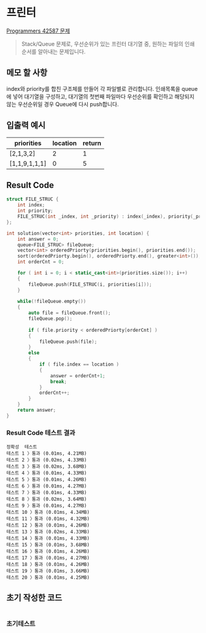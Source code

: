 # 프린터

[Programmers 42587 문제](https://programmers.co.kr/learn/courses/30/lessons/42587)  

> Stack/Queue 문제로, 우선순위가 있는 프린터 대기열 중, 원하는 파일의 인쇄 순서를 알아내는 문제입니다.

## 메모 할 사항

index와 priority를 합친 구조체를 만들어 각 파일별로 관리합니다.
인쇄목록을 queue에 넣어 대기열을 구성하고, 대기열의 첫번째 파일마다 우선순위를 확인하고 해당되지 않는 우선순위일 경우 Queue에 다시 push합니다.

## 입출력 예시

priorities | location | return
|---|---|---|
[2,1,3,2] | 2 | 1
[1,1,9,1,1,1] | 0 | 5

## Result Code

```cpp
struct FILE_STRUC {
    int index;
    int priority;
    FILE_STRUC(int _index, int _priority) : index(_index), priority(_priority) {};
};

int solution(vector<int> priorities, int location) {
    int answer = 0;
    queue<FILE_STRUC> fileQueue;
    vector<int> orderedPriorty(priorities.begin(), priorities.end());
    sort(orderedPriorty.begin(), orderedPriorty.end(), greater<int>());
    int orderCnt = 0;

    for ( int i = 0; i < static_cast<int>(priorities.size()); i++)
    {
        fileQueue.push(FILE_STRUC(i, priorities[i]));
    }
    
    while(!fileQueue.empty())
    {
        auto file = fileQueue.front();
        fileQueue.pop();
        
        if ( file.priority < orderedPriorty[orderCnt] )
        {
            fileQueue.push(file);
        }
        else
        {
            if ( file.index == location )
            {
                answer = orderCnt+1;
                break;
            }
            orderCnt++;
        }
    }
    return answer;
}
```

### Result Code 테스트 결과

```text
정확성  테스트
테스트 1 〉통과 (0.01ms, 4.21MB)
테스트 2 〉통과 (0.02ms, 4.33MB)
테스트 3 〉통과 (0.02ms, 3.68MB)
테스트 4 〉통과 (0.01ms, 4.33MB)
테스트 5 〉통과 (0.01ms, 4.26MB)
테스트 6 〉통과 (0.01ms, 4.27MB)
테스트 7 〉통과 (0.01ms, 4.33MB)
테스트 8 〉통과 (0.02ms, 3.64MB)
테스트 9 〉통과 (0.01ms, 4.27MB)
테스트 10 〉통과 (0.01ms, 4.34MB)
테스트 11 〉통과 (0.01ms, 4.32MB)
테스트 12 〉통과 (0.01ms, 4.26MB)
테스트 13 〉통과 (0.02ms, 4.33MB)
테스트 14 〉통과 (0.01ms, 4.33MB)
테스트 15 〉통과 (0.01ms, 3.68MB)
테스트 16 〉통과 (0.01ms, 4.26MB)
테스트 17 〉통과 (0.01ms, 4.27MB)
테스트 18 〉통과 (0.01ms, 4.26MB)
테스트 19 〉통과 (0.01ms, 3.66MB)
테스트 20 〉통과 (0.01ms, 4.25MB)
```

## 초기 작성한 코드

```cpp

```

### 초기테스트

```text
```
